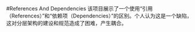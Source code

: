#References And Dependencies
该项目展示了一个使用“引用（References）”和“依赖项（Dependencies）”的区别。个人认为这是一个缺陷，这对分层架构的建设和规范造成了困难，产生耦合。